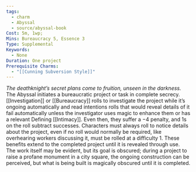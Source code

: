 ```yaml
---
tags:
  - charm
  - Abyssal
  - source/abyssal-book
Cost: 5m, 1wp; 
Mins: Bureaucracy 5, Essence 3
Type: Supplemental
Keywords:
  - None
Duration: One project
Prerequisite Charms:
  - "[[Cunning Subversion Style]]"
---
```

*The deathknight’s secret plans come to fruition, unseen in the darkness.*
The Abyssal initiates a bureaucratic project or task in complete secrecy. [[Investigation]] or [[Bureaucracy]] rolls to investigate the project while it’s ongoing automatically and read intentions rolls that would reveal details of it fail automatically unless the investigator uses magic to enhance them or has a relevant Defining [[Intimacy]]. Even then, they suffer a −4 penalty, and 1s on the roll subtract successes. Characters must always roll to notice details about the project, even if no roll would normally be required, like overhearing workers discussing it, must be rolled at a difficulty 1.
These benefits extend to the completed project until it is revealed through use. The work itself may be evident, but its goal is obscured; during a project to raise a profane monument in a city square, the ongoing construction can be perceived, but what is being built is magically obscured until it is completed.